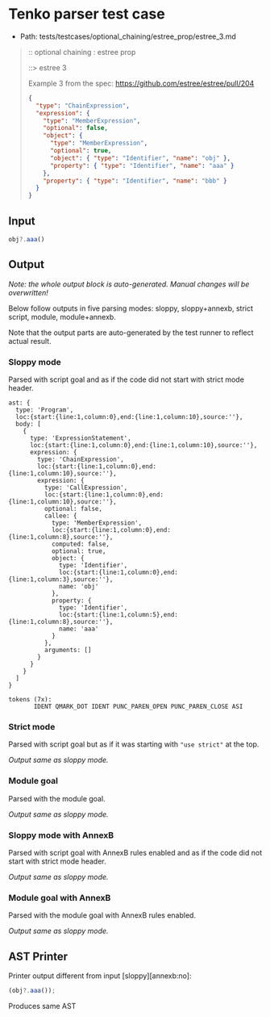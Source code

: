 # Tenko parser test case

- Path: tests/testcases/optional_chaining/estree_prop/estree_3.md

> :: optional chaining : estree prop
>
> ::> estree 3
>
> Example 3 from the spec: https://github.com/estree/estree/pull/204
>
> ```json
> {
>   "type": "ChainExpression",
>   "expression": {
>     "type": "MemberExpression",
>     "optional": false,
>     "object": {
>       "type": "MemberExpression",
>       "optional": true,
>       "object": { "type": "Identifier", "name": "obj" },
>       "property": { "type": "Identifier", "name": "aaa" }
>     },
>     "property": { "type": "Identifier", "name": "bbb" }
>   }
> }
> ```

## Input

`````js
obj?.aaa()
`````

## Output

_Note: the whole output block is auto-generated. Manual changes will be overwritten!_

Below follow outputs in five parsing modes: sloppy, sloppy+annexb, strict script, module, module+annexb.

Note that the output parts are auto-generated by the test runner to reflect actual result.

### Sloppy mode

Parsed with script goal and as if the code did not start with strict mode header.

`````
ast: {
  type: 'Program',
  loc:{start:{line:1,column:0},end:{line:1,column:10},source:''},
  body: [
    {
      type: 'ExpressionStatement',
      loc:{start:{line:1,column:0},end:{line:1,column:10},source:''},
      expression: {
        type: 'ChainExpression',
        loc:{start:{line:1,column:0},end:{line:1,column:10},source:''},
        expression: {
          type: 'CallExpression',
          loc:{start:{line:1,column:0},end:{line:1,column:10},source:''},
          optional: false,
          callee: {
            type: 'MemberExpression',
            loc:{start:{line:1,column:0},end:{line:1,column:8},source:''},
            computed: false,
            optional: true,
            object: {
              type: 'Identifier',
              loc:{start:{line:1,column:0},end:{line:1,column:3},source:''},
              name: 'obj'
            },
            property: {
              type: 'Identifier',
              loc:{start:{line:1,column:5},end:{line:1,column:8},source:''},
              name: 'aaa'
            }
          },
          arguments: []
        }
      }
    }
  ]
}

tokens (7x):
       IDENT QMARK_DOT IDENT PUNC_PAREN_OPEN PUNC_PAREN_CLOSE ASI
`````

### Strict mode

Parsed with script goal but as if it was starting with `"use strict"` at the top.

_Output same as sloppy mode._

### Module goal

Parsed with the module goal.

_Output same as sloppy mode._

### Sloppy mode with AnnexB

Parsed with script goal with AnnexB rules enabled and as if the code did not start with strict mode header.

_Output same as sloppy mode._

### Module goal with AnnexB

Parsed with the module goal with AnnexB rules enabled.

_Output same as sloppy mode._

## AST Printer

Printer output different from input [sloppy][annexb:no]:

````js
(obj?.aaa());
````

Produces same AST
